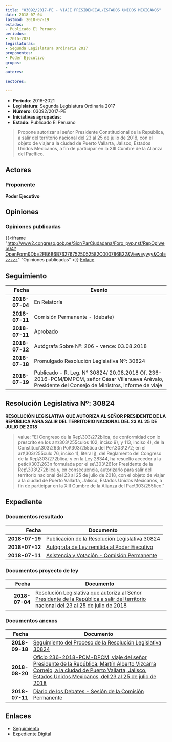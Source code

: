 ```yaml
---
title: "03092/2017-PE - VIAJE PRESIDENCIAL/ESTADOS UNIDOS MEXICANOS"
date: 2018-07-04
lastmod: 2018-07-19
estados:
- Publicado El Peruano
periodos:
- 2016-2021
legislaturas:
- Segunda Legislatura Ordinaria 2017
proponentes:
- Poder Ejecutivo
grupos:
- 
autores:

sectores:

---
```

- **Periodo**: 2016-2021
- **Legislatura**: Segunda Legislatura Ordinaria 2017
- **Número**: 03092/2017-PE
- **Iniciativas agrupadas**: 
- **Estado**: Publicado El Peruano

> Propone autorizar al señor Presidente Constitucional de la República, a salir del territorio nacional del 23 al 25 de julio de 2018, con el objeto de viajar a la ciudad de Puerto Vallarta, Jalisco, Estados Unidos Mexicanos, a fin de participar en la XIII Cumbre de la Alianza del Pacífico.


## Actores

### Proponente

**Poder Ejecutivo**

## Opiniones

### Opiniones publicadas

{{<iframe "http://www2.congreso.gob.pe/Sicr/ParCiudadana/Foro_pvp.nsf/RepOpiweb04?OpenForm&Db=2FB6B6B762767525052582C000786B22&View=yyyy&Col=zzzzz" "Opiniones publicadas" >}}
[Enlace](http://www2.congreso.gob.pe/Sicr/ParCiudadana/Foro_pvp.nsf/RepOpiweb04?OpenForm&Db=2FB6B6B762767525052582C000786B22&View=yyyy&Col=zzzzz)


## Seguimiento

| Fecha | Evento |
|------:|--------|
| **2018-07-04** | En Relatoría |
| **2018-07-11** | Comisión Permanente - (debate) |
| **2018-07-11** | Aprobado |
| **2018-07-12** | Autógrafa Sobre Nº: 206 - vence: 03.08.2018 |
| **2018-07-18** | Promulgado Resolución Legislativa Nº: 30824 |
| **2018-07-19** | Publicado - R. Leg. N° 30824/ 20.08.2018 Of. 236-2016-PCM/DMPCM, señor César Villanueva Arévalo, Presidente del Consejo de Ministros, informe de viaje |

## Resolución Legislativa Nº: 30824

**RESOLUCIÓN LEGISLATIVA QUE AUTORIZA AL SEÑOR PRESIDENTE DE LA REPÚBLICA PARA SALIR DEL TERRITORIO NACIONAL DEL 23 AL 25 DE JULIO DE 2018**

> value: "El Congreso de la Rep\303\272blica, de conformidad con lo prescrito en los art\303\255culos 102, inciso 9), y 113, inciso 4), de la Constituci\303\263n Pol\303\255tica del Per\303\272; en el art\303\255culo 76, inciso 1), literal j), del Reglamento del Congreso de la Rep\303\272blica; y en la Ley 28344, ha resuelto acceder a la petici\303\263n formulada por el se\303\261or Presidente de la Rep\303\272blica y, en consecuencia, autorizarlo para salir del territorio nacional del 23 al 25 de julio de 2018, con el objeto de viajar a la ciudad de Puerto Vallarta, Jalisco, Estados Unidos Mexicanos, a fin de participar en la XIII Cumbre de la Alianza del Pac\303\255fico."


## Expediente

### Documentos resultado

| Fecha | Documento |
|------:|-----------|
| **2018-07-19** | [Publicación de la Resolución Legislativa 30824](http://www.leyes.congreso.gob.pe/Documentos/2016_2021/ADLP/Normas_Legales/30824-RLG.pdf) |
| **2018-07-12** | [Autógrafa de Ley remitida al Poder Ejecutivo](http://www.leyes.congreso.gob.pe/Documentos/2016_2021/ADLP/Texto_Aprobado/AU0309220180712.pdf) |
| **2018-07-11** | [Asistencia y Votación - Comisión Permanente](http://www.leyes.congreso.gob.pe/Documentos/2016_2021/Asistencia_y_Votacion/Proyectos_de_Ley/AVCP0309220180711.pdf) |

### Documentos proyecto de ley

| Fecha | Documento |
|------:|-----------|
| **2018-07-04** | [Resolución Legislativa que autoriza al Señor Presidente de la República a salir del territorio nacional del 23 al 25 de julio de 2018](http://www.leyes.congreso.gob.pe/Documentos/2016_2021/Proyectos_de_Ley_y_de_Resoluciones_Legislativas/PL0309220180704.pdf) |

### Documentos anexos

| Fecha | Documento |
|------:|-----------|
| **2018-09-18** | [Seguimiento del Proceso de la Resolución Legislativa 30824](http://www.leyes.congreso.gob.pe/Documentos/2016_2021/Seguimiento_de_Proyectos_de_Ley/03092PL20180918.pdf) |
| **2018-08-20** | [Oficio 236-2018-PCM-DPCM, viaje del señor Presidente de la República, Martín Alberto Vizcarra Cornejo, a la ciudad de Puerto Vallarta, Jalisco, Estados Unidos Mexicanos, del 23 al 25 de julio de 2018](http://www.leyes.congreso.gob.pe/Documentos/2016_2021/Oficios/Poder_Ejecutivo/OFICIO-236-2018-PCM-DPCM.pdf) |
| **2018-07-11** | [Diario de los Debates - Sesión de la Comisión Permanente](http://www.leyes.congreso.gob.pe/Documentos/2016_2021/ADLP/Diario_Debates/30824-TDD.pdf) |

## Enlaces

- [Seguimiento](http://www2.congreso.gob.pe/Sicr/TraDocEstProc/CLProLey2016.nsf/f7fff46988ca05b1052578e100829cc7/a786bc1e7b8c0be7052582c00061cb2e?OpenDocument)
- [Expediente Digital](http://www2.congreso.gob.pe/Sicr/TraDocEstProc/Expvirt_2011.nsf/visbusqptramdoc1621/03092?opendocument)

